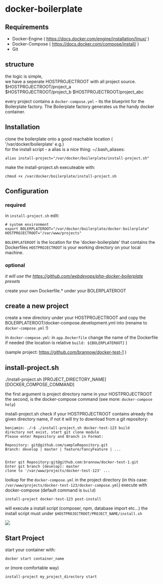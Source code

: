 # docker-boilerplate

## Requirements
* Docker-Engine ( https://docs.docker.com/engine/installation/linux/ )
* Docker-Compose  ( https://docs.docker.com/compose/install/ )
* Git

## structure
the logic is simple,  
we have a seperate HOSTPROJECTROOT with all project source.  
$HOSTPROJECTROOT/project_a  
$HOSTPROJECTROOT/project_b
$HOSTPROJECTROOT/project_abc  

every project contains a ```docker-compose.yml``` - its the blueprint for the Boilerplate factory.
  The Boilerplate factory generates us the handy docker container.

## Installation
clone the boilerplate onto a good reachable location ( '/var/docker/boilerplate' e.g.)  
for the install script - a alias is a nice thing:
~/.bash_aliases:
```
alias install-project="/var/docker/boilerplate/install-project.sh"
```
make the install-project.sh executeable with:
```
chmod +x /var/docker/boilerplate/install-project.sh
```

## Configuration
### required
in ```install-project.sh``` edit:
```
# system environment
export BOLERPLATEROOT="/var/docker/boilerplate/docker-boilerplate"
HOSTPROJECTROOT="/var/www/projects" 
```

```BOLERPLATEROOT``` is the location for the 'docker-boilerplate' that contains the Dockerfiles
```HOSTPROJECTROOT``` is  your working directory on your local machine.

### optional
*it will use the https://github.com/webdevops/php-docker-boilerplate presets*  

create your own Dockerfile.* under your BOLERPLATEROOT

## create a new project
create a new directory under your HOSTPROJECTROOT and copy the BOLERPLATEROOT/docker-compose.development.yml into (rename to ```docker-compose.yml``` !)  
  
in ```docker-compose.yml```:
in ```app.Dockerfile``` change the name of the Dockerfile if needed (the location is relative ```build: ${BOLERPLATEROOT}``` )  

(sample project: https://github.com/brannow/docker-test-1 )
  
##   install-project.sh

./install-project.sh [PROJECT_DIRECTORY_NAME] [DOCKER_COMPOSE_COMMAND]

the first argument is project directory name in your HOSTPROJECTROOT  
the second, is the docker-compose command (see more: ```docker-compose help```)

install-project.sh check if your HOSTPROJECTROOT contains already the given directory name, if not it will try to download from a git repository:
```
benjamin: ./~$ ./install-project.sh docker-test-123 build
directory not exist, start git clone module
Please enter Repository and Branch in Format: 

Repository: git@github.com/sampleRepository.git
Branch: develop | master | feature/fancyFeature | ...


Enter git Repository:git@github.com:brannow/docker-test-1.git
Enter git branch [develop]: master
clone to '/var/www/projects/docker-test-123' ...
```

lookup for the ```docker-compose.yml``` in the project directory (in this case: ```/var/www/projects/docker-test-123/docker-compose.yml```)
execute with docker-compose (default command is ```build```)  

```
install-project docker-test-123 post-install
```
will execute a install script (composer, npm, database import etc...)
the install script must under ```$HOSTPROJECTROOT/PROJECT_NAME/install.sh```

![](https://raw.githubusercontent.com/brannow/docker-boilerplate/master/tty.gif)


## Start Project
start your container with:
```
docker start container_name
```
or (more comfortable way)
```
install-project my_project_directory start
```